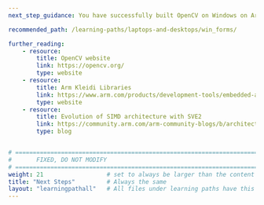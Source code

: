 ```yaml
---
next_step_guidance: You have successfully built OpenCV on Windows on Arm using MSVC/Clang. You might be interested in how to create Windows Forms applications on Windows on Arm.

recommended_path: /learning-paths/laptops-and-desktops/win_forms/

further_reading:
    - resource:
        title: OpenCV website
        link: https://opencv.org/
        type: website
    - resource:
        title: Arm Kleidi Libraries
        link: https://www.arm.com/products/development-tools/embedded-and-software/kleidi-libraries
        type: website
    - resource:
        title: Evolution of SIMD architecture with SVE2 
        link: https://community.arm.com/arm-community-blogs/b/architectures-and-processors-blog/posts/sve2
        type: blog


# ================================================================================
#       FIXED, DO NOT MODIFY
# ================================================================================
weight: 21                  # set to always be larger than the content in this path, and one more than 'review'
title: "Next Steps"         # Always the same
layout: "learningpathall"   # All files under learning paths have this same wrapper
---
```

